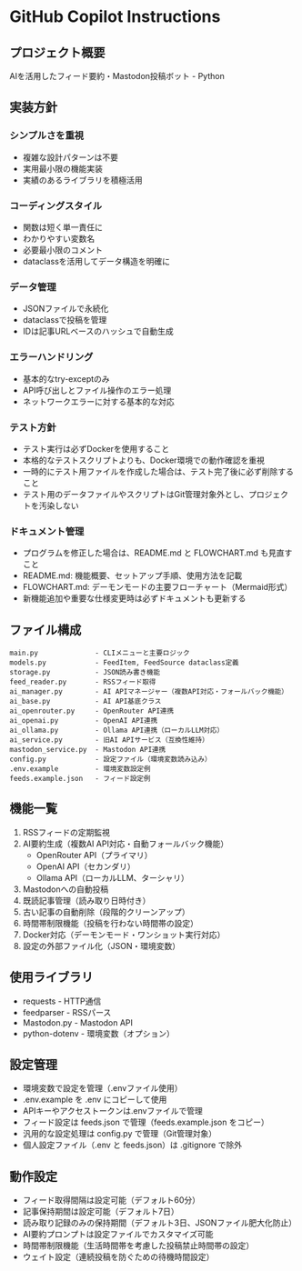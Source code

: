 # GitHub Copilot Instructions

## プロジェクト概要
AIを活用したフィード要約・Mastodon投稿ボット - Python

## 実装方針

### シンプルさを重視
- 複雑な設計パターンは不要
- 実用最小限の機能実装
- 実績のあるライブラリを積極活用

### コーディングスタイル
- 関数は短く単一責任に
- わかりやすい変数名
- 必要最小限のコメント
- dataclassを活用してデータ構造を明確に

### データ管理
- JSONファイルで永続化
- dataclassで投稿を管理
- IDは記事URLベースのハッシュで自動生成

### エラーハンドリング
- 基本的なtry-exceptのみ
- API呼び出しとファイル操作のエラー処理
- ネットワークエラーに対する基本的な対応

### テスト方針
- テスト実行は必ずDockerを使用すること
- 本格的なテストスクリプトよりも、Docker環境での動作確認を重視
- 一時的にテスト用ファイルを作成した場合は、テスト完了後に必ず削除すること
- テスト用のデータファイルやスクリプトはGit管理対象外とし、プロジェクトを汚染しない

### ドキュメント管理
- プログラムを修正した場合は、README.md と FLOWCHART.md も見直すこと
- README.md: 機能概要、セットアップ手順、使用方法を記載
- FLOWCHART.md: デーモンモードの主要フローチャート（Mermaid形式）
- 新機能追加や重要な仕様変更時は必ずドキュメントも更新する

## ファイル構成
```
main.py              - CLIメニューと主要ロジック
models.py            - FeedItem, FeedSource dataclass定義
storage.py           - JSON読み書き機能
feed_reader.py       - RSSフィード取得
ai_manager.py        - AI APIマネージャー（複数API対応・フォールバック機能）
ai_base.py           - AI API基底クラス
ai_openrouter.py     - OpenRouter API連携
ai_openai.py         - OpenAI API連携
ai_ollama.py         - Ollama API連携（ローカルLLM対応）
ai_service.py        - 旧AI APIサービス（互換性維持）
mastodon_service.py  - Mastodon API連携
config.py            - 設定ファイル（環境変数読み込み）
.env.example         - 環境変数設定例
feeds.example.json   - フィード設定例
```

## 機能一覧
1. RSSフィードの定期監視
2. AI要約生成（複数AI API対応・自動フォールバック機能）
   - OpenRouter API（プライマリ）
   - OpenAI API（セカンダリ）
   - Ollama API（ローカルLLM、ターシャリ）
3. Mastodonへの自動投稿
4. 既読記事管理（読み取り日時付き）
5. 古い記事の自動削除（段階的クリーンアップ）
6. 時間帯制限機能（投稿を行わない時間帯の設定）
7. Docker対応（デーモンモード・ワンショット実行対応）
8. 設定の外部ファイル化（JSON・環境変数）

## 使用ライブラリ
- requests - HTTP通信
- feedparser - RSSパース
- Mastodon.py - Mastodon API
- python-dotenv - 環境変数（オプション）

## 設定管理
- 環境変数で設定を管理（.envファイル使用）
- .env.example を .env にコピーして使用
- APIキーやアクセストークンは.envファイルで管理
- フィード設定は feeds.json で管理（feeds.example.json をコピー）
- 汎用的な設定処理は config.py で管理（Git管理対象）
- 個人設定ファイル（.env と feeds.json）は .gitignore で除外

## 動作設定
- フィード取得間隔は設定可能（デフォルト60分）
- 記事保持期間は設定可能（デフォルト7日）
- 読み取り記録のみの保持期間（デフォルト3日、JSONファイル肥大化防止）
- AI要約プロンプトは設定ファイルでカスタマイズ可能
- 時間帯制限機能（生活時間帯を考慮した投稿禁止時間帯の設定）
- ウェイト設定（連続投稿を防ぐための待機時間設定）
